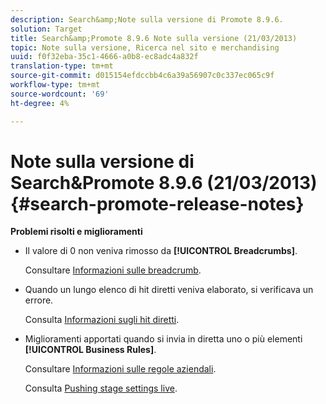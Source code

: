 ```yaml
---
description: Search&amp;Note sulla versione di Promote 8.9.6.
solution: Target
title: Search&amp;Promote 8.9.6 Note sulla versione (21/03/2013)
topic: Note sulla versione, Ricerca nel sito e merchandising
uuid: f0f32eba-35c1-4666-a0b8-ec8adc4a832f
translation-type: tm+mt
source-git-commit: d015154efdccbb4c6a39a56907c0c337ec065c9f
workflow-type: tm+mt
source-wordcount: '69'
ht-degree: 4%

---
```



# Note sulla versione di Search&amp;Promote 8.9.6 (21/03/2013){#search-promote-release-notes}

**Problemi risolti e miglioramenti**

* Il valore di 0 non veniva rimosso da **[!UICONTROL Breadcrumbs]**.

   Consultare [Informazioni sulle breadcrumb](../c-about-design-menu/c-about-breadcrumbs.md#concept_FB8A943C594A4A1593B118141DA61F03).

* Quando un lungo elenco di hit diretti veniva elaborato, si verificava un errore.

   Consulta [Informazioni sugli hit diretti](../c-about-rules-menu/c-about-direct-hits.md#concept_C5EE074A19FD4D5B8DD21DB575E35565).

* Miglioramenti apportati quando si invia in diretta uno o più elementi **[!UICONTROL Business Rules]**.

   Consultare [Informazioni sulle regole aziendali](../c-about-rules-menu/c-about-business-rules.md#concept_2A93D76216754D3D8412CDEA00BD26BD).

   Consulta [Pushing stage settings live](../c-about-staging.md#task_44306783B4C0408AAA58B471DAF2D9A4).

